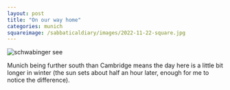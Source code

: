 ```yaml
---
layout: post
title: "On our way home"
categories: munich
squareimage: /sabbaticaldiary/images/2022-11-22-square.jpg
---
```

<img src="/sabbaticaldiary/images/2022-11-22.jpg" alt="schwabinger see" class="center">

Munich being further south than Cambridge means the day here is a little bit longer in winter (the sun sets about half an hour later, enough for me to notice the difference).